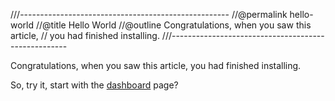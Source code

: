 ///----------------------------------------------------
//@permalink hello-world
//@title Hello World
//@outline Congratulations, when you saw this article,
// you had finished installing.
///----------------------------------------------------


Congratulations, when you saw this article, you had finished installing.

So, try it, start with the [dashboard][1] page?



[1]: /admin
